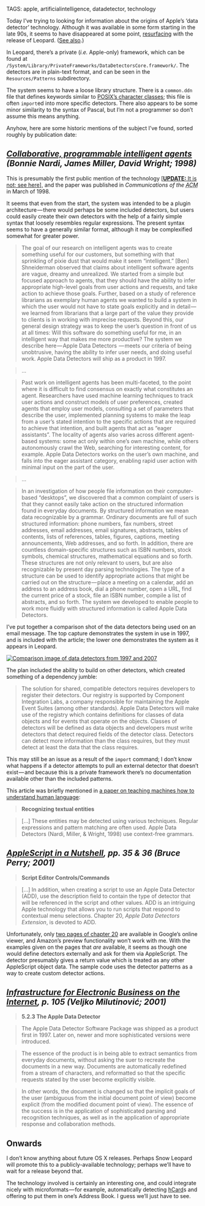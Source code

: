 TAGS: apple, artificialintelligence, datadetector, technology

Today I’ve trying to looking for information about the origins of Apple’s ‘data
detector’ technology. Although it was available in some form starting in the
late 90s, it seems to have disappeared at some point, [resurfacing][leodd] with
the release of Leopard. ([See also][mwdd].)

 [leodd]: http://www.macosxhints.com/article.php?story=20071025160504230
 [mwdd]: http://www.macworld.com/article/135740/2008/09/mail2ical.html

In Leopard, there’s a private (<i>i.e.</i> Apple-only) framework, which can
be found at `/System/Library/PrivateFrameworks/DataDetectorsCore.framework/`.
The detectors are in plain-text format, and can be seen in the
`Resources/Patterns` subdirectory.

The system seems to have a loose library structure. There is a `common.ddn`
file that defines keywords similar to [<abbr class='smallcaps'>POSIX</abbr>’s
character classes][pcc]; this file is often `import`ed into more specific detectors.
There also appears to be some minor similarity to the syntax of Pascal, but I’m
not a programmer so don’t assume this means anything.

 [pcc]: http://www.regular-expressions.info/posixbrackets.html

Anyhow, here are some historic mentions of the subject I’ve found, sorted
roughly by publication date:

## <cite>[Collaborative, programmable intelligent agents][cpia] (Bonnie Nardi, James Miller, David Wright; 1998)</cite>

 [cpia]: http://miramontes.com/writing/add-cacm/index.php

This is presumably the first public mention of the technology [<ins>**UPDATE:**
It is not; [see here][nytdd]</ins>], and the paper
was published in <i>Communications of the <abbr class='smallcaps'
title='Association for Computing Machinery'>ACM</abbr></i> in March of 1998.

 [nytdd]: http://query.nytimes.com/gst/fullpage.html?res=990CE3DB1238F930A25752C0A961958260&pagewanted=print

It seems that even from the start, the system was intended to be a plugin
architecture — there would perhaps be some included detectors, but users could
easily create their own detectors with the help of a fairly simple syntax that
loosely resembles regular expressions. The present syntax seems to have a
generally similar format, although it may be complexified somewhat for greater
power.

> The goal of our research on intelligent agents was to create something useful
> for our customers, but something with that sprinkling of pixie dust that
> would make it seem “intelligent.” [Ben] Shneiderman observed that claims
> about intelligent software agents are vague, dreamy and unrealized. We
> started from a simple but focused approach to agents, that they should have
> the ability to infer appropriate high-level goals from user actions and
> requests, and take action to achieve those goals. Further, based on a study
> of reference librarians as exemplary human agents we wanted to build a system
> in which the user would not have to state goals explicitly and in detail — we
> learned from librarians that a large part of the value they provide to
> clients is in working with imprecise requests. Beyond this, our general
> design strategy was to keep the user’s question in front of us at all times:
> Will this software do something useful for me, in an intelligent way that
> makes me more productive? The system we describe here — Apple Data Detectors
> — meets our criteria of being unobtrusive, having the ability to infer user
> needs, and doing useful work. Apple Data Detectors will ship as a product in
> 1997.

> …

> Past work on intelligent agents has been multi-faceted, to the point where it
> is difficult to find consensus on exactly what constitutes an agent.
> Researchers have used machine learning techniques to track user actions and
> construct models of user preferences, created agents that employ user models,
> consulting a set of parameters that describe the user, implemented planning
> systems to make the leap from a user’s stated intention to the specific
> actions that are required to achieve that intention, and built agents that
> act as “eager assistants”. The locality of agents also varies across
> different agent-based systems: some act only within one’s own machine, while
> others autonomously crawl the Web, searching for interesting content, for
> example. Apple Data Detectors works on the user’s own machine, and falls into
> the eager assistant category, enabling rapid user action with minimal input
> on the part of the user.

> …

> In an investigation of how people file information on their computer-based
> “desktops”, we discovered that a common complaint of users is that they
> cannot easily take action on the structured information found in everyday
> documents. By structured information we mean data recognizable by a grammar.
> Ordinary documents are full of such structured information: phone numbers,
> fax numbers, street addresses, email addresses, email signatures, abstracts,
> tables of contents, lists of references, tables, figures, captions, meeting
> announcements, Web addresses, and so forth. In addition, there are countless
> domain-specific structures such as <abbr class='smallcaps'>ISBN</abbr>
> numbers, stock symbols, chemical structures, mathematical equations and so
> forth. These structures are not only relevant to users, but are also
> recognizable by present day parsing technologies. The type of a structure can
> be used to identify appropriate actions that might be carried out on the
> structure — place a meeting on a calendar, add an address to an address book,
> dial a phone number, open a <abbr class='smallcaps'>URL</abbr>, find the
> current price of a stock, file an <abbr class='smallcaps'>ISBN</abbr> number,
> compile a list of abstracts, and so forth. The system we developed to enable
> people to work more fluidly with structured information is called Apple Data
> Detectors.

I’ve put together a comparison shot of the data detectors being used on an
email message. The top capture demonstrates the system in use in 1997, and is
included with the article; the lower one demonstrates the system as it appears
in Leopard.

[![Comparison image of data detectors from 1997 and 2007](http://farm4.static.flickr.com/3328/3184769871_e6802dc122_o.png)][addcomp]

 [addcomp]: http://flickr.com/photos/stilist/3184769871/

The plan included the ability to build on other detectors, which created
something of a dependency jumble:

> The solution for shared, compatible detectors requires developers to register
> their detectors. Our registry is supported by Component Integration Labs, a
> company responsible for maintaining the Apple Event Suites (among other
> standards). Apple Data Detectors will make use of the registry which contains
> definitions for classes of data objects and for events that operate on the
> objects. Classes of detectors will be defined as data objects and developers
> must write detectors that detect required fields of the detector class.
> Detectors can detect more information than the class requires, but they must
> detect at least the data that the class requires.

This may still be an issue as a result of the `import` command; I don’t know
what happens if a detector attempts to pull an external detector that doesn’t
exist — and because this is a private framework there’s no documentation
available other than the included patterns.

This article was briefly mentioned in [a paper on teaching machines how to
understand human language][sund]:

 [sund]: http://alumni.media.mit.edu/~mueller/papers/storyund.html

> **Recognizing textual entities**

> […] These entities may be detected using various techniques. Regular
> expressions and pattern matching are often used. Apple Data Detectors (Nardi,
> Miller, & Wright, 1998) use context-free grammars.

## <cite>[<i>AppleScript in a Nutshell</i>][ain], <abbr>pp.</abbr> 35 & 36 (Bruce Perry; 2001)</cite>

 [ain]: http://books.google.com/books?id=rW5k0w_wC3MC&pg=PA35

> **Script Editor Controls/Commands**

> […] In addition, when creating a script to use an Apple Data Detector
> (<abbr class='smallcaps'>ADD</abbr>), use the description field to contain
> the type of detector that will be referenced in the script and other values.
> <abbr class='smallcaps'>ADD</abbr> is an intriguing Apple technology that
> allows you to run scripts that respond to contextual menu selections. Chapter
> 20, *Apple Data Detectors Extension*, is devoted to
> <abbr class='smallcaps'>ADD</abbr>.

Unfortunately, only [two pages of chapter 20][c20gb] are available in Google’s
online viewer, and Amazon’s preview functionality won’t work with me. With the
examples given on the pages that *are* available, it seems as though one would
define detectors externally and ask for them via AppleScript. The detector
presumably gives a return value which is treated as any other AppleScript
object data. The sample code uses the detector patterns as a way to create
custom detector actions.

 [c20gb]: http://books.google.com/books?id=rW5k0w_wC3MC&pg=PA328

## <cite>[<i>Infrastructure for Electronic Business on the Internet</i>][ebi], <abbr>p.</abbr> 105 (Veljko Milutinović; 2001)</cite>

 [ebi]: http://books.google.com/books?id=M485uPr9qlMC&pg=PA105&lpg=PA105

> **5.2.3 The Apple Data Detector**

> The Apple Data Detector Software Package was shipped as a product first in
> 1997. Later on, newer and more sophisticated versions were introduced.

> The essence of the product is in being able to extract semantics from
> everyday documents, without asking the suer to recreate the documents in a
> new way. Documents are automatically redefined from a stream of characters,
> and reformatted so that the specific requests stated by the user become
> explicitly visible.

> In other words, the document is changed so that the implicit goals of the
> user (ambiguous from the initial document point of view) become explicit
> (from the modified document point of view). The essence of the success is in
> the application of sophisticated parsing and recognition techniques, as well
> as in the application of appropriate response and collaboration methods.

## Onwards

I don’t know anything about future OS X releases. Perhaps Snow Leopard will
promote this to a publicly-available technology; perhaps we’ll have to wait for
a release beyond that.

The technology involved is certainly an interesting one, and could integrate
nicely with microformats — for example, automatically detecting [hCard][hcard]s
and offering to put them in one’s Address Book. I guess we’ll just have to see.

 [hcard]: http://microformats.org/wiki/hcard
